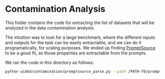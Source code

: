 # Contamination Analysis

This folder contains the code for extracting the list of datasets that will be analyzed in the data contamination analysis.

The intuition was to look for a large benchmark, where the different inputs and outputs for the task can be easily extractable, and we can do it programatically, for scaling purposes.
We ended up finding [PromptSource](https://github.com/bigscience-workshop/promptsource) to be a good fit, as those properties are extractable from the prompts.


We ran the code in this directory as follows:

```sh
python wimbd/contamination/promptsource_parse.py --path /PATH-TO/promptsource/promptsource/templates --out_file resources/p3_datasets.tsv
```